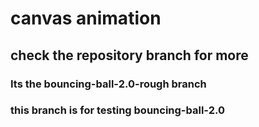 # canvas animation

## check the repository branch for more

### Its the bouncing-ball-2.0-rough branch

### this branch is for testing bouncing-ball-2.0
